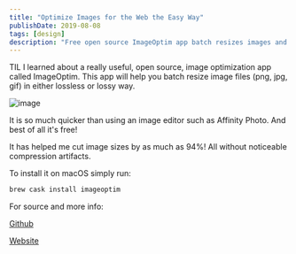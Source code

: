 ```yaml
---
title: "Optimize Images for the Web the Easy Way"
publishDate: 2019-08-08
tags: [design]
description: "Free open source ImageOptim app batch resizes images and cuts file sizes by up to 94% without compression artifacts."
---
```


TIL I learned about a really useful, open source, image optimization app called ImageOptim. This app will help you batch resize image files (png, jpg, gif) in either lossless or lossy way.

![image](/images/RcwWDwG.png)

It is so much quicker than using an image editor such as Affinity Photo. And best of all it's free!

It has helped me cut image sizes by as much as 94%! All without noticeable compression artifacts.

To install it on macOS simply run:

```bash
brew cask install imageoptim
```

For source and more info:

[Github](https://github.com/ImageOptim/ImageOptim)

[Website](https://imageoptim.com/mac)
